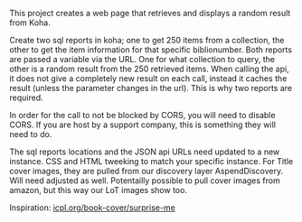 This project creates a web page that retrieves and displays a random result from Koha.

Create two sql reports in koha; one to get 250 items from a collection, the other to get the item information for that specific biblionumber. Both reports are passed a variable via the URL. One for what collection to query, the other is a random result from the 250 retrieved items. When calling the api, it does not give a completely new result on each call, instead it caches the result (unless the parameter changes in the url). This is why two reports are required.

In order for the call to not be blocked by CORS, you will need to disable CORS. If you are host by a support company, this is something they will need to do.

The sql reports locations and the JSON api URLs need updated to a new instance. CSS and HTML tweeking to match your specific instance. For Title cover images, they are pulled from our discovery layer AspendDiscovery. Will need adjusted as well. Potentailly possible to pull cover images from amazon, but this way our LoT images show too.

Inspiration: [icpl.org/book-cover/surprise-me](https://www.icpl.org/books-more/surprise-me)
